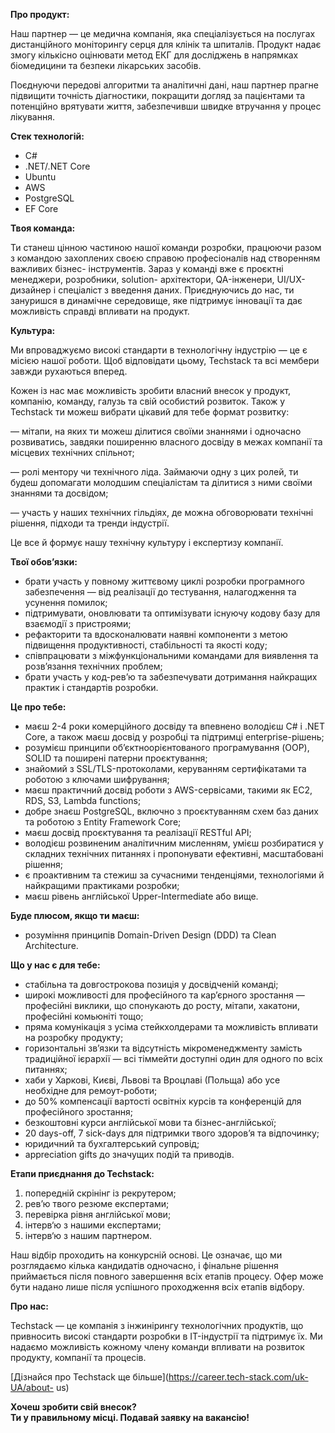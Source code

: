 **Про продукт:**

Наш партнер — це медична компанія, яка спеціалізується на послугах
дистанційного моніторингу серця для клінік та шпиталів. Продукт надає змогу
кількісно оцінювати метод ЕКГ для досліджень в напрямках біомедицини та
безпеки лікарських засобів.

Поєднуючи передові алгоритми та аналітичні дані, наш партнер прагне підвищити
точність діагностики, покращити догляд за пацієнтами та потенційно врятувати
життя, забезпечивши швидке втручання у процес лікування.

**Стек технологій:**

  * C#
  * .NET/.NET Core
  * Ubuntu
  * AWS
  * PostgreSQL
  * EF Core

**Твоя команда:**

Ти станеш цінною частиною нашої команди розробки, працюючи разом з командою
захоплених своєю справою професіоналів над створенням важливих бізнес-
інструментів. Зараз у команді вже є проєктні менеджери, розробники, solution-
архітектори, QA-інженери, UI/UX-дизайнер і спеціаліст з введення даних.
Приєднуючись до нас, ти зануришся в динамічне середовище, яке підтримує
інновації та дає можливість справді впливати на продукт.

**Культура:**

Ми впроваджуємо високі стандарти в технологічну індустрію — це є місією нашої
роботи. Щоб відповідати цьому, Techstack та всі мембери завжди рухаються
вперед.

Кожен із нас має можливість зробити власний внесок у продукт, компанію,
команду, галузь та свій особистий розвиток. Також у Techstack ти можеш вибрати
цікавий для тебе формат розвитку:

— мітапи, на яких ти можеш ділитися своїми знаннями і одночасно розвиватись,
завдяки поширенню власного досвіду в межах компанії та місцевих технічних
спільнот;

— ролі ментору чи технічного ліда. Займаючи одну з цих ролей, ти будеш
допомагати молодшим спеціалістам та ділитися з ними своїми знаннями та
досвідом;

— участь у наших технічних гільдіях, де можна обговорювати технічні рішення,
підходи та тренди індустрії.

Це все й формує нашу технічну культуру і експертизу компанії.

**Твої обов’язки:**

  * брати участь у повному життєвому циклі розробки програмного забезпечення — від реалізації до тестування, налагодження та усунення помилок;
  * підтримувати, оновлювати та оптимізувати існуючу кодову базу для взаємодії з пристроями;
  * рефакторити та вдосконалювати наявні компоненти з метою підвищення продуктивності, стабільності та якості коду;
  * співпрацювати з міжфункціональними командами для виявлення та розв’язання технічних проблем;
  * брати участь у код-рев’ю та забезпечувати дотримання найкращих практик і стандартів розробки.

**Це про тебе:**

  * маєш 2-4 роки комерційного досвіду та впевнено володієш C# і .NET Core, а також маєш досвід у розробці та підтримці enterprise-рішень;
  * розумієш принципи об’єктноорієнтованого програмування (OOP), SOLID та поширені патерни проєктування;
  * знайомий з SSL/TLS-протоколами, керуванням сертифікатами та роботою з ключами шифрування;
  * маєш практичний досвід роботи з AWS-сервісами, такими як EC2, RDS, S3, Lambda functions;
  * добре знаєш PostgreSQL, включно з проєктуванням схем баз даних та роботою з Entity Framework Core;
  * маєш досвід проєктування та реалізації RESTful API;
  * володієш розвиненим аналітичним мисленням, умієш розбиратися у складних технічних питаннях і пропонувати ефективні, масштабовані рішення;
  * є проактивним та стежиш за сучасними тенденціями, технологіями й найкращими практиками розробки;
  * маєш рівень англійської Upper-Intermediate або вище.

**Буде плюсом, якщо ти маєш:**

  * розуміння принципів Domain-Driven Design (DDD) та Clean Architecture.

**Що у нас є для тебе:**

  * стабільна та довгострокова позиція у досвідченій команді;
  * широкі можливості для професійного та кар’єрного зростання — професійні виклики, що спонукають до росту, мітапи, хакатони, професійні комьюніті тощо;
  * пряма комунікація з усіма стейкхолдерами та можливість впливати на розробку продукту;
  * горизонтальні звʼязки та відсутність мікроменеджменту замість традиційної ієрархії — всі тіммейти доступні один для одного по всіх питаннях;
  * хаби у Харкові, Києві, Львові та Вроцлаві (Польща) або усе необхідне для ремоут-роботи;
  * до 50% компенсації вартості освітніх курсів та конференцій для професійного зростання;
  * безкоштовні курси англійської мови та бізнес-англійської;
  * 20 days-off, 7 sick-days для підтримки твого здоров’я та відпочинку;
  * юридичний та бухгалтерський супровід;
  * appreciation gifts до значущих подій та приводів.

**Етапи приєднання до Techstack:**

  1. попередній скрінінг із рекрутером;
  2. рев’ю твого резюме експертами;
  3. перевірка рівня англійської мови;
  4. інтерв‘ю з нашими експертами;
  5. інтерв‘ю з нашим партнером.

Наш відбір проходить на конкурсній основі. Це означає, що ми розглядаємо
кілька кандидатів одночасно, і фінальне рішення приймається після повного
завершення всіх етапів процесу. Офер може бути надано лише після успішного
проходження всіх етапів відбору.

**Про нас:**

Techstack — це компанія з інжинірингу технологічних продуктів, що привносить
високі стандарти розробки в IT-індустрії та підтримує їх. Ми надаємо
можливість кожному члену команди впливати на розвиток продукту, компанії та
процесів.  
  
[Дізнайся про Techstack ще більше](https://career.tech-stack.com/uk-UA/about-
us)

**Хочеш зробити свій внесок?**  
**Ти у правильному місці. Подавай заявку на вакансію!**